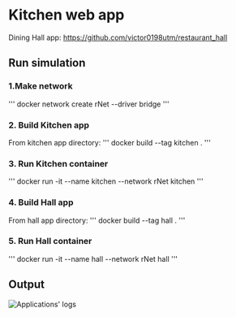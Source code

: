 # Kitchen web app
Dining Hall app: <https://github.com/victor0198utm/restaurant_hall>
## Run simulation
### 1.Make network 
'''
docker network create rNet --driver bridge
'''

### 2. Build Kitchen app
From kitchen app directory: 
'''
docker build --tag kitchen .
'''

### 3. Run Kitchen container
'''
docker run -it --name kitchen --network rNet kitchen
'''

### 4. Build Hall app
From hall app directory: 
'''
docker build --tag hall .
'''

### 5. Run Hall container
'''
docker run -it --name hall --network rNet hall
'''

## Output
<img title="Applications' logs" alt="Applications' logs" src="/example/example_2.png">
